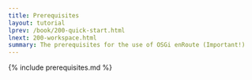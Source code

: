 ```yaml
---
title: Prerequisites
layout: tutorial
lprev: /book/200-quick-start.html
lnext: 200-workspace.html
summary: The prerequisites for the use of OSGi enRoute (Important!)
---
```


{% include prerequisites.md %}

